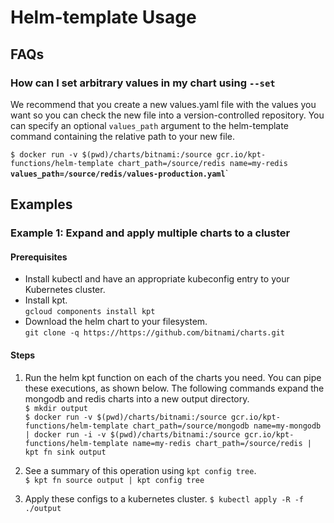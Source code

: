 <!-- Copyright 2020 Google LLC

Licensed under the Apache License, Version 2.0 (the "License");
you may not use this file except in compliance with the License.
You may obtain a copy of the License at

    https://www.apache.org/licenses/LICENSE-2.0

Unless required by applicable law or agreed to in writing, software
distributed under the License is distributed on an "AS IS" BASIS,
WITHOUT WARRANTIES OR CONDITIONS OF ANY KIND, either express or implied.
See the License for the specific language governing permissions and
limitations under the License. -->

# Helm-template Usage

## FAQs

### How can I set arbitrary values in my chart using `--set`

We recommend that you create a new values.yaml file with the values you want so you can check the new file into a version-controlled repository. You can specify an optional `values_path` argument to the helm-template command containing the relative path to your new file.

`$ docker run -v $(pwd)/charts/bitnami:/source gcr.io/kpt-functions/helm-template chart_path=/source/redis name=my-redis` **`values_path=/source/redis/values-production.yaml`**`

## Examples

### Example 1: Expand and apply multiple charts to a cluster

#### Prerequisites

* Install kubectl and have an appropriate kubeconfig entry to your Kubernetes cluster.
* Install kpt.  
    `gcloud components install kpt`
* Download the helm chart to your filesystem.  
    `git clone -q https://https://github.com/bitnami/charts.git`

#### Steps

1. Run the helm kpt function on each of the charts you need. You can pipe these executions, as shown below. The following commands expand the mongodb and redis charts into a new output directory.  
`$ mkdir output`  
`$ docker run -v $(pwd)/charts/bitnami:/source gcr.io/kpt-functions/helm-template chart_path=/source/mongodb name=my-mongodb | docker run -i -v $(pwd)/charts/bitnami:/source gcr.io/kpt-functions/helm-template name=my-redis chart_path=/source/redis | kpt fn sink output`

2. See a summary of this operation using `kpt config tree`.  
`$ kpt fn source output | kpt config tree`

3. Apply these configs to a kubernetes cluster.
`$ kubectl apply -R -f ./output`
